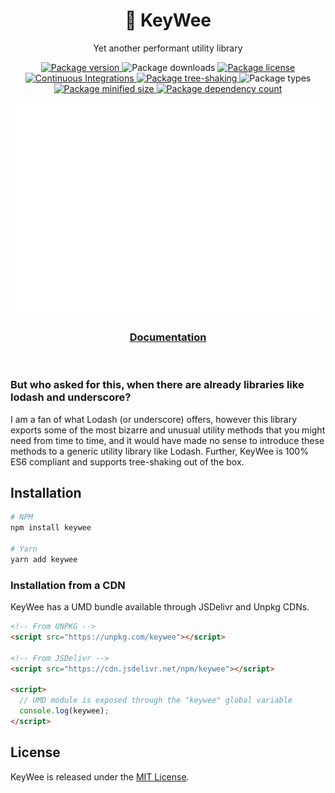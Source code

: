 <h1 align="center">🥝 KeyWee</h1>
<p align="center">Yet another performant utility library</p>

<p align="center">
  <a href="https://npmjs.com/package/keywee" target="_blank">
    <img alt="Package version" src="https://badgen.net/npm/v/keywee" />
  </a>
  <img alt="Package downloads" src="https://badgen.net/npm/dm/keywee" />
  <a href="./LICENSE">
    <img alt="Package license" src="https://badgen.net/npm/license/keywee" />
  </a>
  <a href="https://github.com/zignis/keywee/actions/workflows/continuous-integrations.yaml">
    <img alt="Continuous Integrations" src="https://github.com/zignis/keywee/actions/workflows/continuous-integrations.yaml/badge.svg?branch=master" />
  </a>
  <a href="https://bundlephobia.com/package/keywee@latest" target="_blank">
    <img alt="Package tree-shaking" src="https://badgen.net/bundlephobia/tree-shaking/keywee" />
  </a>
  <img alt="Package types" src="https://badgen.net/npm/types/keywee" />
  <a href="https://bundlephobia.com/package/keywee@latest" target="_blank">
    <img alt="Package minified size" src="https://badgen.net/bundlephobia/minzip/keywee" />
  </a>
  <a href="https://bundlephobia.com/package/keywee@latest" target="_blank">
    <img alt="Package dependency count" src="https://badgen.net/bundlephobia/dependency-count/keywee" />
  </a>
</p>

<p align="center">
  <img alt="Banner" src="./assets/banner.svg" />
</p>

<h3 align="center">
  <a href="https://zignis.github.io/keywee" target="_blank">Documentation</a>
</h3>
  
<br />

### But who asked for this, when there are already libraries like lodash and underscore?

I am a fan of what Lodash (or underscore) offers, however this library exports some of the most bizarre and unusual utility methods that you might need from time to time, and it would have made no sense to introduce these methods to a generic utility library like Lodash. Further, KeyWee is 100% ES6 compliant and supports tree-shaking out of the box.

## Installation

```sh
# NPM
npm install keywee

# Yarn
yarn add keywee
```

### Installation from a CDN

KeyWee has a UMD bundle available through JSDelivr and Unpkg CDNs.

```html
<!-- From UNPKG -->
<script src="https://unpkg.com/keywee"></script>

<!-- From JSDelivr -->
<script src="https://cdn.jsdelivr.net/npm/keywee"></script>

<script>
  // UMD module is exposed through the "keywee" global variable
  console.log(keywee);
</script>
```

## License

KeyWee is released under the [MIT License](./LICENSE).
